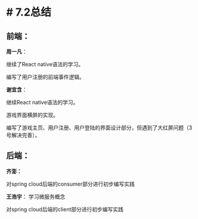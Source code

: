 ﻿# # 7.2总结

## 前端：
**周一凡**：

继续了React native语法的学习。

编写了用户注册的前端事件逻辑。

**谢宜含**：

继续React native语法的学习。

游戏界面横屏的实现。

编写了游戏主页、用户注册、用户登陆的界面设计部分，但遇到了大红屏问题（3号解决完善）。

## 后端：
**齐澎：**

对spring cloud后端的consumer部分进行初步编写实践

**王浩宇**：
学习微服务概念

对spring cloud后端的client部分进行初步编写实践

